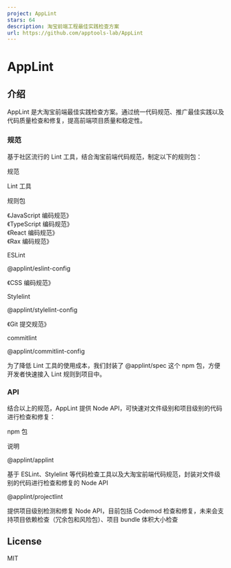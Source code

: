 ```yaml
---
project: AppLint
stars: 64
description: 淘宝前端工程最佳实践检查方案
url: https://github.com/apptools-lab/AppLint
---
```


AppLint
=======

介绍
--

AppLint 是大淘宝前端最佳实践检查方案。通过统一代码规范、推广最佳实践以及代码质量检查和修复，提高前端项目质量和稳定性。

### 规范

基于社区流行的 Lint 工具，结合淘宝前端代码规范，制定以下的规则包：

规范

Lint 工具

规则包

《JavaScript 编码规范》  
《TypeScript 编码规范》  
《React 编码规范》  
《Rax 编码规范》  

ESLint

@applint/eslint-config

《CSS 编码规范》

Stylelint

@applint/stylelint-config

《Git 提交规范》

commitlint

@applint/commitlint-config

为了降低 Lint 工具的使用成本，我们封装了 @applint/spec 这个 npm 包，方便开发者快速接入 Lint 规则到项目中。

### API

结合以上的规范，AppLint 提供 Node API，可快速对文件级别和项目级别的代码进行检查和修复：

npm 包

说明

@applint/applint

基于 ESLint、Stylelint 等代码检查工具以及大淘宝前端代码规范，封装对文件级别的代码进行检查和修复的 Node API

@applint/projectlint

提供项目级别检测和修复 Node API，目前包括 Codemod 检查和修复，未来会支持项目依赖检查（冗余包和风险包）、项目 bundle 体积大小检查

License
-------

MIT
